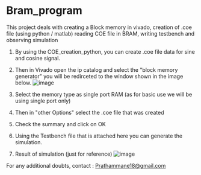 # Bram_program
This project deals with creating a Block memory in vivado, creation of .coe file (using python / matlab) reading COE file in BRAM, writing testbench and observing simulation

1. By using the COE_creation_python, you can create .coe file data for sine and cosine signal.
   
2. Then in Vivado open the ip catalog and select the "block memory generator" you will be redirceted to the window shown in the image below.
![image](https://github.com/user-attachments/assets/c5904fed-9a54-4127-8844-df40157e0ee4)

3. Select the memory type as single port RAM (as for basic use we will be using single port only)
   
4. Then in "other Options" select the .coe file that was created
   
5. Check the summary and click on OK

6. Using the Testbench file that is attached here you can generate the simulation.

7. Result of simulation (just for reference)
![image](https://github.com/user-attachments/assets/83a92085-9ad8-41a3-8879-cd6aabe5fd26)


For any additional doubts, contact : Prathammane18@gmail.com

